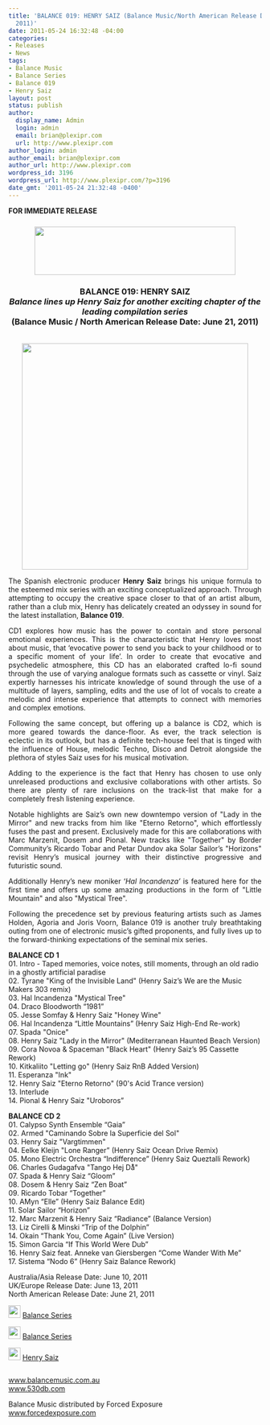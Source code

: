 ```yaml
---
title: 'BALANCE 019: HENRY SAIZ (Balance Music/North American Release Date: June 21,
  2011)'
date: 2011-05-24 16:32:48 -04:00
categories:
- Releases
- News
tags:
- Balance Music
- Balance Series
- Balance 019
- Henry Saiz
layout: post
status: publish
author:
  display_name: Admin
  login: admin
  email: brian@plexipr.com
  url: http://www.plexipr.com
author_login: admin
author_email: brian@plexipr.com
author_url: http://www.plexipr.com
wordpress_id: 3196
wordpress_url: http://www.plexipr.com/?p=3196
date_gmt: '2011-05-24 21:32:48 -0400'
---
```


<p><strong>FOR IMMEDIATE RELEASE</strong></p>
<h3 style="text-align: center;"><a href="http://www.plexipr.com/wp-content/uploads/2011/05/plexipr_balancelogo_2.jpg"><img class="aligncenter size-full wp-image-3197" title="plexipr_balancelogo_2" src="http://www.plexipr.com/wp-content/uploads/2011/05/plexipr_balancelogo_2.jpg" alt="" width="400" height="96" /></a></h3>
<h3 style="text-align: center;"><strong>BALANCE 019: HENRY SAIZ<em><br />
Balance lines up Henry Saiz for another exciting chapter of the leading compilation series</em></strong><br />
(Balance Music / North American Release Date: June 21, 2011)</h3>
<div><strong> </strong></div>
<div style="text-align: center;"><strong><br />
<a href="http://www.plexipr.com/wp-content/uploads/2011/05/plexipr_B019cover500_450W.jpg"><img class="aligncenter size-full wp-image-3198" title="plexipr_B019cover500_450W" src="http://www.plexipr.com/wp-content/uploads/2011/05/plexipr_B019cover500_450W.jpg" alt="" width="450" height="450" /></a></strong></div>
<div>
<p style="text-align: justify;">The Spanish electronic producer <strong>Henry Saiz</strong> brings his unique formula to the esteemed mix series with an exciting conceptualized approach. Through attempting to occupy the creative space closer to that of an artist album, rather than a club mix, Henry has delicately created an odyssey in sound for the latest installation, <strong>Balance 019</strong>.</p>
<p style="text-align: justify;">CD1 explores how music has the power to contain and store personal emotional experiences. This is the characteristic that Henry loves most about music, that ‘evocative power to send you back to your childhood or to a specific moment of your life’. In order to create that evocative and psychedelic atmosphere, this CD has an elaborated crafted lo-fi sound through the use of varying analogue formats such as cassette or vinyl. Saiz expertly harnesses his intricate knowledge of sound through the use of a multitude of layers, sampling, edits and the use of lot of vocals to create a melodic and intense experience that attempts to connect with memories and complex emotions.</p>
<p style="text-align: justify;">Following the same concept, but offering up a balance is CD2, which is more geared towards the dance-floor. As ever, the track selection is eclectic in its outlook, but has a definite tech-house feel that is tinged with the influence of House, melodic Techno, Disco and Detroit alongside the plethora of styles Saiz uses for his musical motivation.</p>
<p style="text-align: justify;">Adding to the experience is the fact that Henry has chosen to use only unreleased productions and exclusive collaborations with other artists. So there are plenty of rare inclusions on the track-list that make for a completely fresh listening experience.</p>
<p style="text-align: justify;">Notable highlights are Saiz’s own new downtempo version of "Lady in the Mirror" and new tracks from him like "Eterno Retorno", which effortlessly fuses the past and present. Exclusively made for this are collaborations with Marc Marzenit, Dosem and Pional. New tracks like "Together" by Border Community’s Ricardo Tobar and Petar Dundov aka Solar Sailor’s "Horizons" revisit Henry’s musical journey with their distinctive progressive and futuristic sound.</p>
<p style="text-align: justify;">Additionally Henry’s new moniker ‘<em>Hal Incandenza’</em> is featured here for the first time and offers up some amazing productions in the form of "Little Mountain" and also "Mystical Tree".</p>
<p style="text-align: justify;">Following the precedence set by previous featuring artists such as James Holden, Agoria and Joris Voorn, Balance 019 is another truly breathtaking outing from one of electronic music’s gifted proponents, and fully lives up to the forward-thinking expectations of the seminal mix series.</p>
<p><strong>BALANCE CD 1</strong><br />
01. Intro - Taped memories, voice notes, still moments, through an old radio in a ghostly artificial paradise<br />
02. Tyrane "King of the Invisible Land" (Henry Saiz’s We are the Music Makers 303 remix)<br />
03. Hal Incandenza "Mystical Tree"<br />
04. Draco Bloodworth “1981”<br />
05. Jesse Somfay &amp; Henry Saiz "Honey Wine"<br />
06. Hal Incandenza “Little Mountains” (Henry Saiz High-End Re-work)<br />
07. Spada "Onice"<br />
08. Henry Saiz "Lady in the Mirror" (Mediterranean Haunted Beach Version)<br />
09. Cora Novoa &amp; Spaceman "Black Heart" (Henry Saiz’s 95 Cassette Rework)<br />
10. Kitkaliito "Letting go" (Henry Saiz RnB Added Version)<br />
11. Esperanza "Ink"<br />
12. Henry Saiz "Eterno Retorno" (90's Acid Trance version)<br />
13. Interlude<br />
14. Pional &amp; Henry Saiz "Uroboros”</p>
<p><strong>BALANCE CD 2</strong><br />
01. Calypso Synth Ensemble “Gaia”<br />
02. Armed "Caminando Sobre la Superficie del Sol"<br />
03. Henry Saiz "Vargtimmen"<br />
04. Eelke Kleijn "Lone Ranger” (Henry Saiz Ocean Drive Remix)<br />
05. Mono Electric Orchestra “Indifference” (Henry Saiz Queztalli Rework)<br />
06. Charles Gudagafva "Tango Hej Då̊"<br />
07. Spada &amp; Henry Saiz “Gloom”<br />
08. Dosem &amp; Henry Saiz “Zen Boat”<br />
09. Ricardo Tobar “Together”<br />
10. AMyn “Elle” (Henry Saiz Balance Edit)<br />
11. Solar Sailor “Horizon”<br />
12. Marc Marzenit &amp; Henry Saiz “Radiance” (Balance Version)<br />
13. Liz Cirelli &amp; Minski “Trip of the Dolphin”<br />
14. Okain “Thank You, Come Again” (Live Version)<br />
15. Simon Garcia “If This World Were Dub”<br />
16. Henry Saiz feat. Anneke van Giersbergen “Come Wander With Me”<br />
17. Sistema “Nodo 6” (Henry Saiz Balance Rework)</p>
<p>Australia/Asia Release Date: June 10, 2011<br />
UK/Europe Release Date: June 13, 2011<br />
North American Release Date: June 21, 2011</p>
</div>
<p><img src="http://img2.ymlp9.net/plexipr_facebook.gif" alt="" width="24" height="25" /> <a href="http://t.ymlp9.net/usjjbaxaweyaxamqqazaqeuh/click.php" target="_blank">Balance Series</a></p>
<p><img src="http://img2.ymlp9.net/plexipr_twitter.gif" alt="" width="24" height="25" /> <a href="http://t.ymlp9.net/usjjhafaweyacamqqalaqeuh/click.php" target="_blank">Balance Series</a></p>
<p><img src="http://img2.ymlp9.net/plexipr_facebook.gif" border="0" alt="" width="24" height="25" /> <a href="http://t.ymlp9.net/usjjwanaweyagamqqaraqeuh/click.php" target="_blank">Henry Saiz</a></p>
<p><a href="http://t.ymlp9.net/usjjhafaweyacamqqalaqeuh/click.php" target="_blank"><img border="0" alt="" /></a></p>
<p><a href="http://t.ymlp9.net/usjjqataweyagamqqaiaqeuh/click.php" target="_blank">www</a><a href="http://t.ymlp9.net/usjjqataweyagamqqaiaqeuh/click.php" target="_blank">.</a><a href="http://t.ymlp9.net/usjjqataweyagamqqaiaqeuh/click.php" target="_blank">balancemusic</a><a href="http://t.ymlp9.net/usjjqataweyagamqqaiaqeuh/click.php" target="_blank">.</a><a href="http://t.ymlp9.net/usjjqataweyagamqqaiaqeuh/click.php" target="_blank">com</a><a href="http://t.ymlp9.net/usjjqataweyagamqqaiaqeuh/click.php" target="_blank">.</a><a href="http://t.ymlp9.net/usjjyavaweyaiamqqaxaqeuh/click.php" target="_blank">au<br />
www.530db.com</a></p>
<p>Balance Music distributed by Forced Exposure<a href="http://t.ymlp9.net/usjbsaiaweyafamqqapaqeuh/click.php" target="_blank"><br />
www.forcedexposure.com</a></p>
